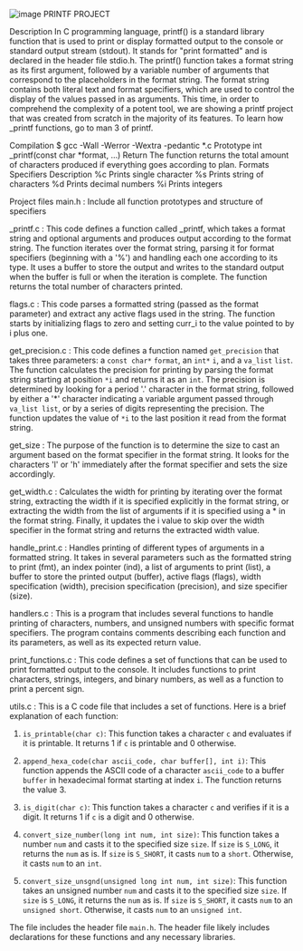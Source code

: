 ![image](https://user-images.githubusercontent.com/126829982/235145391-61e0761b-7c79-4bda-a9ed-08a0dad31a87.png)
PRINTF PROJECT

Description
In C programming language, printf() is a standard library function that is used to print or display formatted output to the console or standard output stream (stdout). It stands for "print formatted" and is declared in the header file stdio.h.
The printf() function takes a format string as its first argument, followed by a variable number of arguments that correspond to the placeholders in the format string. The format string contains both literal text and format specifiers, which are used to control the display of the values passed in as arguments.
This time, in order to comprehend the complexity of a potent tool, we are showing a printf project that was created from scratch in the majority of its features. To learn how _printf functions, go to man 3 of printf.

Compilation
$ gcc -Wall -Werror -Wextra -pedantic *.c
Prototype
int _printf(const char *format, ...)
Return
The function returns the total amount of characters produced if everything goes according to plan.
Formats
Specifiers	Description
%c	Prints single character
%s	Prints string of characters
%d	Prints decimal numbers
%i	Prints integers

Project files
main.h : Include all function prototypes and structure of specifiers

_printf.c : This code defines a function called _printf, which takes a format string and optional arguments and produces output according to the format string. The function iterates over the format string, parsing it for format specifiers (beginning with a '%') and handling each one according to its type. It uses a buffer to store the output and writes to the standard output when the buffer is full or when the iteration is complete. The function returns the total number of characters printed.

flags.c : This code  parses a formatted string (passed as the format parameter) and extract any active flags used in the string. The function starts by initializing flags to zero and setting curr_i to the value pointed to by i plus one.

get_precision.c : This code defines a function named `get_precision` that takes three parameters: a `const char*` `format`, an `int*` `i`, and a `va_list` `list`. The function calculates the precision for printing by parsing the format string starting at position `*i` and returns it as an `int`. The precision is determined by looking for a period '.' character in the format string, followed by either a '*' character indicating a variable argument passed through `va_list list`, or by a series of digits representing the precision. The function updates the value of `*i` to the last position it read from the format string.

get_size : The purpose of the function is to determine the size to cast an argument based on the format specifier in the format string. It looks for the characters 'l' or 'h' immediately after the format specifier and sets the size accordingly.

get_width.c : Calculates the width for printing by iterating over the format string, extracting the width if it is specified explicitly in the format string, or extracting the width from the list of arguments if it is specified using a * in the format string. Finally, it updates the i value to skip over the width specifier in the format string and returns the extracted width value.

handle_print.c :  Handles printing of different types of arguments in a formatted string. It takes in several parameters such as the formatted string to print (fmt), an index pointer (ind), a list of arguments to print (list), a buffer to store the printed output (buffer), active flags (flags), width specification (width), precision specification (precision), and size specifier (size).

handlers.c : This is a program that includes several functions to handle printing of characters, numbers, and unsigned numbers with specific format specifiers. The program contains comments describing each function and its parameters, as well as its expected return value.

print_functions.c : This code defines a set of functions that can be used to print formatted output to the console. It includes functions to print characters, strings, integers, and binary numbers, as well as a function to print a percent sign.

utils.c : This is a C code file that includes a set of functions. Here is a brief explanation of each function:

1. `is_printable(char c)`: This function takes a character `c` and evaluates if it is printable. It returns 1 if `c` is printable and 0 otherwise.

2. `append_hexa_code(char ascii_code, char buffer[], int i)`: This function appends the ASCII code of a character `ascii_code` to a buffer `buffer` in hexadecimal format starting at index `i`. The function returns the value 3.

3. `is_digit(char c)`: This function takes a character `c` and verifies if it is a digit. It returns 1 if `c` is a digit and 0 otherwise.

4. `convert_size_number(long int num, int size)`: This function takes a number `num` and casts it to the specified size `size`. If `size` is `S_LONG`, it returns the `num` as is. If `size` is `S_SHORT`, it casts `num` to a `short`. Otherwise, it casts `num` to an `int`.

5. `convert_size_unsgnd(unsigned long int num, int size)`: This function takes an unsigned number `num` and casts it to the specified size `size`. If `size` is `S_LONG`, it returns the `num` as is. If `size` is `S_SHORT`, it casts `num` to an `unsigned short`. Otherwise, it casts `num` to an `unsigned int`.

The file includes the header file `main.h`. The header file likely includes declarations for these functions and any necessary libraries.
